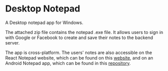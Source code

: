 # Desktop Notepad
A Desktop notepad app for Windows.

The attached zip file contains the notepad .exe file. It allows users to sign in with Google or Facebook to create and save their notes to the backend server.

The app is cross-platform. The users' notes are also accessible on the React Notepad website, which can be found on this [website](https://notepad.kevindang12.com/signin), and on an Android Notepad app, which can be found in this [repository](https://github.com/KevinDang12/android-notepad-auth).
